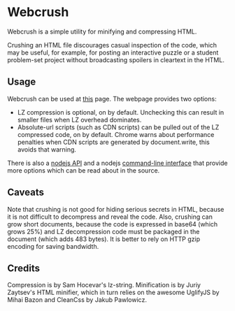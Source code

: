 Webcrush
========

Webcrush is a simple utility for minifying and compressing HTML.

Crushing an HTML file discourages casual inspection of the code,
which may be useful, for example, for posting an interactive puzzle
or a student problem-set project without broadcasting spoilers
in cleartext in the HTML.

## Usage

Webcrush can be used at [this][1] page. The webpage provides two options:

  * LZ compression is optional, on by default.  Unchecking this
    can result in smaller files when LZ overhead dominates.
  * Absolute-url scripts (such as CDN scripts) can be pulled
    out of the LZ compressed code, on by default.  Chrome
    warns about performance penalties when CDN scripts are
    generated by document.write, this avoids that warning.

There is also a [nodejs API][2] and a nodejs [command-line interface][3]
that provide more options which can be read about in the source.

[1]: https://rawgit.com/davidbau/webcrush/master/webcrush.html
[2]: https://github.com/davidbau/webcrush/blob/master/lib/webcrush.js
[3]: https://github.com/davidbau/webcrush/blob/master/bin/webcrush

## Caveats

Note that crushing is not good for hiding serious secrets in HTML,
because it is not difficult to decompress and reveal the code.
Also, crushing can grow short documents, because the code is
expressed in base64 (which grows 25%) and LZ decompression code
must be packaged in the document (which adds 483 bytes). It
is better to rely on HTTP gzip encoding for saving bandwidth.

## Credits

Compression is by Sam Hocevar's lz-string.  Minification is by
Juriy Zaytsev's HTML minifier, which in turn relies on the awesome
UglifyJS by Mihai Bazon and CleanCss by Jakub Pawlowicz.
